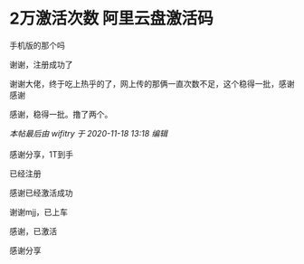 # 2万激活次数 阿里云盘激活码


手机版的那个吗<img id="aimg_rA155" onclick="zoom(this, this.src, 0, 0, 0)" class="zoom" src="https://cdn.jsdelivr.net/gh/hishis/forum-master/public/images/patch.gif" onmouseover="img_onmouseoverfunc(this)" onload="thumbImg(this)" border="0" alt="" />

谢谢，注册成功了

<img src="static/image/smiley/yct/011.gif" smilieid="33" border="0" alt="" />谢谢大佬，终于吃上热乎的了，网上传的那俩一直次数不足，这个稳得一批，感谢感谢

感谢，稳得一批。撸了两个。

<i class="pstatus"> 本帖最后由 wifitry 于 2020-11-18 13:18 编辑 </i><br />
<br />
感谢分享，1T到手

已经注册

感谢已经激活成功<img src="static/image/smiley/default/lol.gif" smilieid="12" border="0" alt="" />

谢谢mjj，已上车

感谢，已激活

感谢分享
